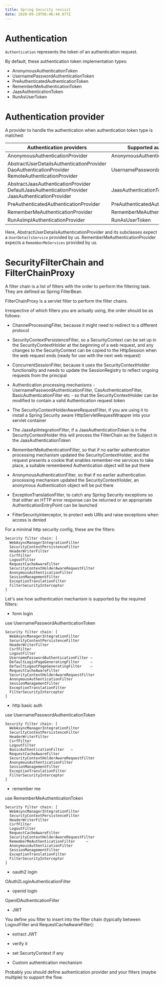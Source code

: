 ```yaml
---
title: Spring Security revisit
date: 2020-09-19T06:46:40.077Z
---
```

# Authentication

`Authentication` represents the token of an authentication request.

By default, these authentication token implementation types:
- AnonymousAuthenticationToken
- UsernamePasswordAuthenticationToken
- PreAuthenticatedAuthenticationToken
- RememberMeAuthenticationToken
- JaasAuthenticationToken
- RunAsUserToken

# Authentication provider
A provider to handle the authentication when authentication token type is matched:


| Authentication providers                                                                         | Supported authentication            |
|--------------------------------------------------------------------------------------------------|-------------------------------------|
| AnonymousAuthenticationProvider                                                                  | AnonymousAuthenticationToken        |
| AbstractUserDetailsAuthenticationProvider DaoAuthenticationProvider RemoteAuthenticationProvider | UsernamePasswordAuthenticationToken |
| AbstractJaasAuthenticationProvider DefaultJaasAuthenticationProvider JaasAuthenticationProvider  | JaasAuthenticationToken             |
| PreAuthenticatedAuthenticationProvider                                                           | PreAuthenticatedAuthenticationToken |
| RememberMeAuthenticationProvider                                                                 | RememberMeAuthenticationToken       |
| RunAsImplAuthenticationProvider                                                                  | RunAsUserToken                      |


Here, AbstractUserDetailsAuthenticationProvider and its subclasses expect a `UserDetailsService` provided by us.
RememberMeAuthenticationProvider expects a `RememberMeServices` provided by us.

# SecurityFilterChain and FilterChainProxy
A filter chain is a list of filters with the order to perform the filtering task. They are defined as Spring FilterBean.

FilterChainProxy is a servlet filter to perform the filter chains.

Irrespective of which filters you are actually using, the order should be as follows:

- ChannelProcessingFilter, because it might need to redirect to a different protocol

- SecurityContextPersistenceFilter, so a SecurityContext can be set up in the SecurityContextHolder at the beginning of a web request, and any changes to the SecurityContext can be copied to the HttpSession when the web request ends (ready for use with the next web request)

- ConcurrentSessionFilter, because it uses the SecurityContextHolder functionality and needs to update the SessionRegistry to reflect ongoing requests from the principal

- Authentication processing mechanisms - UsernamePasswordAuthenticationFilter, CasAuthenticationFilter, BasicAuthenticationFilter etc - so that the SecurityContextHolder can be modified to contain a valid Authentication request token

- The SecurityContextHolderAwareRequestFilter, if you are using it to install a Spring Security aware HttpServletRequestWrapper into your servlet container

- The JaasApiIntegrationFilter, if a JaasAuthenticationToken is in the SecurityContextHolder this will process the FilterChain as the Subject in the JaasAuthenticationToken

- RememberMeAuthenticationFilter, so that if no earlier authentication processing mechanism updated the SecurityContextHolder, and the request presents a cookie that enables remember-me services to take place, a suitable remembered Authentication object will be put there

- AnonymousAuthenticationFilter, so that if no earlier authentication processing mechanism updated the SecurityContextHolder, an anonymous Authentication object will be put there

- ExceptionTranslationFilter, to catch any Spring Security exceptions so that either an HTTP error response can be returned or an appropriate AuthenticationEntryPoint can be launched

- FilterSecurityInterceptor, to protect web URIs and raise exceptions when access is denied

For a minimal http security config, these are the filters:
```text
Security filter chain: [
  WebAsyncManagerIntegrationFilter
  SecurityContextPersistenceFilter
  HeaderWriterFilter
  CsrfFilter
  LogoutFilter
  RequestCacheAwareFilter
  SecurityContextHolderAwareRequestFilter
  AnonymousAuthenticationFilter
  SessionManagementFilter
  ExceptionTranslationFilter
  FilterSecurityInterceptor
]
```

Let's see how authentication mechanism is supported by the required filters:

- form login

use UsernamePasswordAuthenticationToken

```text
Security filter chain: [
  WebAsyncManagerIntegrationFilter
  SecurityContextPersistenceFilter
  HeaderWriterFilter
  CsrfFilter
  LogoutFilter
  UsernamePasswordAuthenticationFilter ⇦
  DefaultLoginPageGeneratingFilter     ⇦
  DefaultLogoutPageGeneratingFilter    ⇦
  RequestCacheAwareFilter
  SecurityContextHolderAwareRequestFilter
  AnonymousAuthenticationFilter
  SessionManagementFilter
  ExceptionTranslationFilter
  FilterSecurityInterceptor
]
```

- http basic auth

use UsernamePasswordAuthenticationToken
```
Security filter chain: [
  WebAsyncManagerIntegrationFilter
  SecurityContextPersistenceFilter
  HeaderWriterFilter
  CsrfFilter
  LogoutFilter
  BasicAuthenticationFilter   ⇦
  RequestCacheAwareFilter
  SecurityContextHolderAwareRequestFilter
  AnonymousAuthenticationFilter
  SessionManagementFilter
  ExceptionTranslationFilter
  FilterSecurityInterceptor
]
```
- remember me

use RememberMeAuthenticationToken
```
Security filter chain: [
  WebAsyncManagerIntegrationFilter
  SecurityContextPersistenceFilter
  HeaderWriterFilter
  CsrfFilter
  LogoutFilter
  RequestCacheAwareFilter
  SecurityContextHolderAwareRequestFilter
  RememberMeAuthenticationFilter     ⇦ 
  AnonymousAuthenticationFilter
  SessionManagementFilter
  ExceptionTranslationFilter
  FilterSecurityInterceptor
]
```
- oauth2 login

OAuth2LoginAuthenticationFilter

- openid login

OpenIDAuthenticationFilter

- JWT 

You define you filter to insert into the filter chain (typically between LogoutFilter and RequestCacheAwareFilter):
- extract JWT  
- verify it
- set SecurtyContext if any

- Custom authentication mechanism

Probably you should define authentication provider and your filters (maybe multiple) to support the flow.

